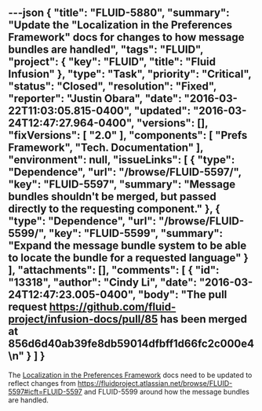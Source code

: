 ---json
{
  "title": "FLUID-5880",
  "summary": "Update the \"Localization in the Preferences Framework\" docs for changes to how message bundles are handled",
  "tags": "FLUID",
  "project": {
    "key": "FLUID",
    "title": "Fluid Infusion"
  },
  "type": "Task",
  "priority": "Critical",
  "status": "Closed",
  "resolution": "Fixed",
  "reporter": "Justin Obara",
  "date": "2016-03-22T11:03:05.815-0400",
  "updated": "2016-03-24T12:47:27.964-0400",
  "versions": [],
  "fixVersions": [
    "2.0"
  ],
  "components": [
    "Prefs Framework",
    "Tech. Documentation"
  ],
  "environment": null,
  "issueLinks": [
    {
      "type": "Dependence",
      "url": "/browse/FLUID-5597/",
      "key": "FLUID-5597",
      "summary": "Message bundles shouldn't be merged, but passed directly to the requesting component."
    },
    {
      "type": "Dependence",
      "url": "/browse/FLUID-5599/",
      "key": "FLUID-5599",
      "summary": "Expand the message bundle system to be able to locate the bundle for a requested language"
    }
  ],
  "attachments": [],
  "comments": [
    {
      "id": "13318",
      "author": "Cindy Li",
      "date": "2016-03-24T12:47:23.005-0400",
      "body": "The pull request <https://github.com/fluid-project/infusion-docs/pull/85> has been merged at 856d6d40ab39fe8db59014dfbff1d66fc2c000e4\n"
    }
  ]
}
---
The [Localization in the Preferences Framework](http://docs.fluidproject.org/infusion/development/LocalizationInThePreferencesFramework.html) docs need to be updated to reflect changes from <https://fluidproject.atlassian.net/browse/FLUID-5597#icft=FLUID-5597> and FLUID-5599 around how the message bundles are handled.

        